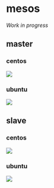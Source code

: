 # mesos

*Work in progress*

## master

### centos

[![](https://badge.imagelayers.io/mesoscloud/mesos-master:0.22.1-centos-7.svg)](https://imagelayers.io/?images=mesoscloud/mesos-master:0.22.1-centos-7)

### ubuntu

[![](https://badge.imagelayers.io/mesoscloud/mesos-master:0.22.1-ubuntu-14.04.svg)](https://imagelayers.io/?images=mesoscloud/mesos-master:0.22.1-ubuntu-14.04)

## slave

### centos

[![](https://badge.imagelayers.io/mesoscloud/mesos-slave:0.22.1-centos-7.svg)](https://imagelayers.io/?images=mesoscloud/mesos-slave:0.22.1-centos-7)

### ubuntu

[![](https://badge.imagelayers.io/mesoscloud/mesos-slave:0.22.1-ubuntu-14.04.svg)](https://imagelayers.io/?images=mesoscloud/mesos-slave:0.22.1-ubuntu-14.04)
